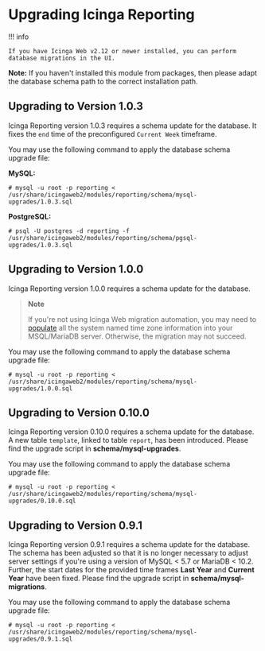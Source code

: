 # Upgrading Icinga Reporting <a id="upgrading"></a>

!!! info

    If you have Icinga Web v2.12 or newer installed, you can perform database migrations in the UI.

<!-- {% if not icingaDocs %} -->

**Note:** If you haven't installed this module from packages, then please adapt the database schema
path to the correct installation path.

<!-- {% endif %} -->

## Upgrading to Version 1.0.3

Icinga Reporting version 1.0.3 requires a schema update for the database.
It fixes the `end` time of the preconfigured `Current Week` timeframe.

You may use the following command to apply the database schema upgrade file:

**MySQL:**

```
# mysql -u root -p reporting < /usr/share/icingaweb2/modules/reporting/schema/mysql-upgrades/1.0.3.sql
```

**PostgreSQL:**

```
# psql -U postgres -d reporting -f /usr/share/icingaweb2/modules/reporting/schema/pgsql-upgrades/1.0.3.sql
```

## Upgrading to Version 1.0.0

Icinga Reporting version 1.0.0 requires a schema update for the database.

> **Note**
>
> If you're not using Icinga Web migration automation, you may need to [populate](https://dev.mysql.com/doc/refman/8.0/en/time-zone-support.html#time-zone-installation)
> all the system named time zone information into your MSQL/MariaDB server. Otherwise, the migration may not succeed.

You may use the following command to apply the database schema upgrade file:

```
# mysql -u root -p reporting < /usr/share/icingaweb2/modules/reporting/schema/mysql-upgrades/1.0.0.sql
```

## Upgrading to Version 0.10.0

Icinga Reporting version 0.10.0 requires a schema update for the database.
A new table `template`, linked to table `report`, has been introduced.
Please find the upgrade script in **schema/mysql-upgrades**.

You may use the following command to apply the database schema upgrade file:

```
# mysql -u root -p reporting < /usr/share/icingaweb2/modules/reporting/schema/mysql-upgrades/0.10.0.sql
```

## Upgrading to Version 0.9.1

Icinga Reporting version 0.9.1 requires a schema update for the database.
The schema has been adjusted so that it is no longer necessary to adjust server settings
if you're using a version of MySQL < 5.7 or MariaDB < 10.2.
Further, the start dates for the provided time frames **Last Year** and **Current Year** have been fixed.
Please find the upgrade script in **schema/mysql-migrations**.

You may use the following command to apply the database schema upgrade file:

```
# mysql -u root -p reporting < /usr/share/icingaweb2/modules/reporting/schema/mysql-upgrades/0.9.1.sql
```
